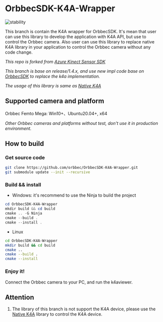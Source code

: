 # OrbbecSDK-K4A-Wrapper
![stability](https://img.shields.io/badge/stability-unstable-yellow)

This branch is contain the K4A wrapper for OrbbecSDK. It's mean that user can use this library to develop the application with K4A API, but use to control the Orbbec camera.
Also user can use this library to replace native K4A library in your application to control the Orbbec camera without any code change.

*This repo is forked from [Azure Kinect Sensor SDK](https://github.com/microsoft/Azure-Kinect-Sensor-SDK)*

*This branch is base on release/1.4.x, and use new impl code base on [OrbbecSDK](https://github.com/orbbec/OrbbecSDK) to replace the k4a implementation.*

*The usage of this library is same as [Native K4A](./README_K4A.md)*

## Supported camera and platform

Orbbec Femto Mega: Win10+、Ubuntu20.04+, x64

*Other Orbbec cameras and platforms without test, don't use it in production environment.*

## How to build

### Get source code

```bash
git clone https://github.com/orbbec/OrbbecSDK-K4A-Wrapper.git
git submodule update --init --recursive
```

### Build && install

* Windows: it's recommend to use the Ninja to build the project

```powershell
cd OrbbecSDK-K4A-Wrapper
mkdir build && cd build
cmake .. -G Ninja
cmake --build .
cmake --install .
```

* Linux

```bash
cd OrbbecSDK-K4A-Wrapper
mkdir build && cd build
cmake ..
cmake --build .
cmake --install
```

### Enjoy it!

Connect the Orbbec camera to your PC, and run the k4aviewer.

## Attention

1. The library of this branch is not support the K4A device, please use the [Native K4A](https://github.com/microsoft/Azure-Kinect-Sensor-SDK) library to control the K4A device.

